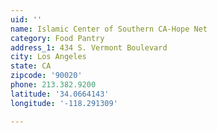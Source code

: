 ```yaml
---
uid: ''
name: Islamic Center of Southern CA-Hope Net
category: Food Pantry
address_1: 434 S. Vermont Boulevard
city: Los Angeles
state: CA
zipcode: '90020'
phone: 213.382.9200
latitude: '34.0664143'
longitude: '-118.291309'

---
```

